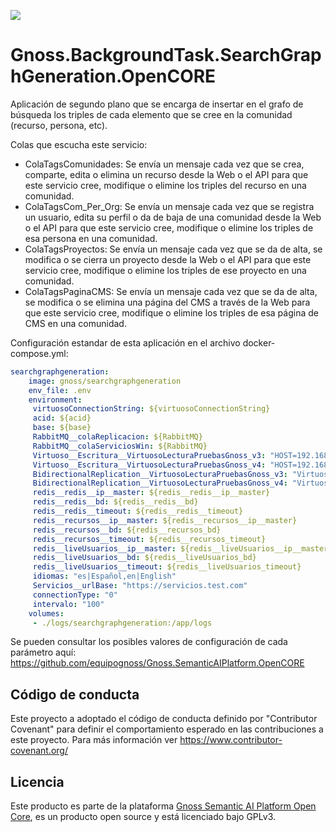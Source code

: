 ![](https://content.gnoss.ws/imagenes/proyectos/personalizacion/7e72bf14-28b9-4beb-82f8-e32a3b49d9d3/cms/logognossazulprincipal.png)

# Gnoss.BackgroundTask.SearchGraphGeneration.OpenCORE

Aplicación de segundo plano que se encarga de insertar en el grafo de búsqueda los triples de cada elemento que se cree en la comunidad (recurso, persona, etc).

Colas que escucha este servicio: 
* ColaTagsComunidades: Se envía un mensaje cada vez que se crea, comparte, edita o elimina un recurso desde la Web o el API para que este servicio cree, modifique o elimine los triples del recurso en una comunidad. 
* ColaTagsCom_Per_Org: Se envía un mensaje cada vez que se registra un usuario, edita su perfil o da de baja de una comunidad desde la Web o el API para que este servicio cree, modifique o elimine los triples de esa persona en una comunidad. 
* ColaTagsProyectos: Se envía un mensaje cada vez que se da de alta, se modifica o se cierra un proyecto desde la Web o el API para que este servicio cree, modifique o elimine los triples de ese proyecto en una comunidad. 
* ColaTagsPaginaCMS: Se envía un mensaje cada vez que se da de alta, se modifica o se elimina una página del CMS a través de la Web para que este servicio cree, modifique o elimine los triples de esa página de CMS en una comunidad. 

Configuración estandar de esta aplicación en el archivo docker-compose.yml: 

```yml
searchgraphgeneration:
    image: gnoss/searchgraphgeneration
    env_file: .env
    environment:
     virtuosoConnectionString: ${virtuosoConnectionString}
     acid: ${acid}
     base: ${base}
     RabbitMQ__colaReplicacion: ${RabbitMQ}
     RabbitMQ__colaServiciosWin: ${RabbitMQ}
     Virtuoso__Escritura__VirtuosoLecturaPruebasGnoss_v3: "HOST=192.168.2.5:1111;UID=dba;PWD=dba;Pooling=true;Max Pool Size=10;Connection Lifetime=15000"
     Virtuoso__Escritura__VirtuosoLecturaPruebasGnoss_v4: "HOST=192.168.2.6:1111;UID=dba;PWD=dba;Pooling=true;Max Pool Size=10;Connection Lifetime=15000"
     BidirectionalReplication__VirtuosoLecturaPruebasGnoss_v3: "VirtuosoLecturaPruebasGnoss_v4"
     BidirectionalReplication__VirtuosoLecturaPruebasGnoss_v4: "VirtuosoLecturaPruebasGnoss_v3"
     redis__redis__ip__master: ${redis__redis__ip__master}
     redis__redis__bd: ${redis__redis__bd}
     redis__redis__timeout: ${redis__redis__timeout}
     redis__recursos__ip__master: ${redis__recursos__ip__master}
     redis__recursos__bd: ${redis__recursos_bd}
     redis__recursos__timeout: ${redis__recursos_timeout}
     redis__liveUsuarios__ip__master: ${redis__liveUsuarios__ip__master}
     redis__liveUsuarios__bd: ${redis__liveUsuarios_bd}
     redis__liveUsuarios__timeout: ${redis__liveUsuarios_timeout}
     idiomas: "es|Español,en|English"
     Servicios__urlBase: "https://servicios.test.com"
     connectionType: "0"
     intervalo: "100"
    volumes:
     - ./logs/searchgraphgeneration:/app/logs
```

Se pueden consultar los posibles valores de configuración de cada parámetro aquí: https://github.com/equipognoss/Gnoss.SemanticAIPlatform.OpenCORE

## Código de conducta
Este proyecto a adoptado el código de conducta definido por "Contributor Covenant" para definir el comportamiento esperado en las contribuciones a este proyecto. Para más información ver https://www.contributor-covenant.org/

## Licencia
Este producto es parte de la plataforma [Gnoss Semantic AI Platform Open Core](https://github.com/equipognoss/Gnoss.SemanticAIPlatform.OpenCORE), es un producto open source y está licenciado bajo GPLv3.
